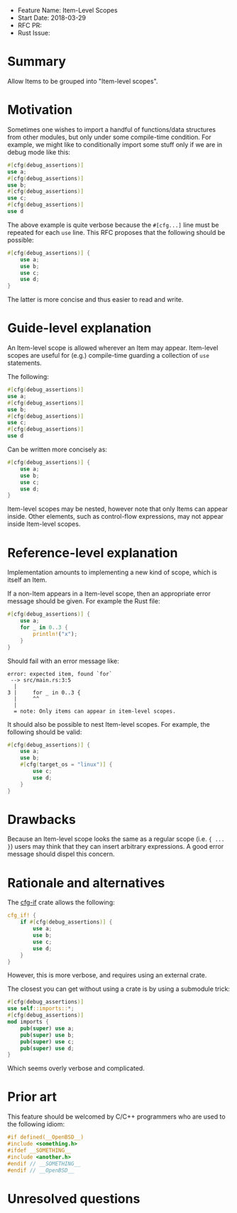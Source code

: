- Feature Name: Item-Level Scopes
- Start Date: 2018-03-29
- RFC PR:
- Rust Issue:

# Summary
[summary]: #summary

Allow Items to be grouped into "Item-level scopes".

# Motivation
[motivation]: #motivation

Sometimes one wishes to import a handful of functions/data structures from
other modules, but only under some compile-time condition. For example, we
might like to conditionally import some stuff only if we are in debug mode like
this:

```rust
#[cfg(debug_assertions)]
use a;
#[cfg(debug_assertions)]
use b;
#[cfg(debug_assertions)]
use c;
#[cfg(debug_assertions)]
use d
```

The above example is quite verbose because the `#[cfg...]` line must be
repeated for each `use` line. This RFC proposes that the following should be
possible:

```rust
#[cfg(debug_assertions)] {
    use a;
    use b;
    use c;
    use d;
}
```

The latter is more concise and thus easier to read and write.

# Guide-level explanation
[guide-level-explanation]: #guide-level-explanation

An Item-level scope is allowed wherever an Item may appear. Item-level scopes
are useful for (e.g.) compile-time guarding a collection of `use` statements.

The following:

```rust
#[cfg(debug_assertions)]
use a;
#[cfg(debug_assertions)]
use b;
#[cfg(debug_assertions)]
use c;
#[cfg(debug_assertions)]
use d
```

Can be written more concisely as:

```rust
#[cfg(debug_assertions)] {
    use a;
    use b;
    use c;
    use d;
}
```

Item-level scopes may be nested, however note that only Items can appear
inside. Other elements, such as control-flow expressions, may not appear inside
Item-level scopes.

# Reference-level explanation
[reference-level-explanation]: #reference-level-explanation

Implementation amounts to implementing a new kind of scope, which is itself an
Item.

If a non-Item appears in a Item-level scope, then an appropriate error
message should be given. For example the Rust file:

```rust
#[cfg(debug_assertions)] {
    use a;
    for _ in 0..3 {
        println!("x");
    }
}
```

Should fail with an error message like:

```
error: expected item, found `for`
 --> src/main.rs:3:5
  |
3 |     for _ in 0..3 {
  |     ^^
  |
  = note: Only items can appear in item-level scopes.

```

It should also be possible to nest Item-level scopes. For example, the
following should be valid:

```rust
#[cfg(debug_assertions)] {
    use a;
    use b;
    #[cfg(target_os = "linux")] {
        use c;
        use d;
    }
}
```

# Drawbacks
[drawbacks]: #drawbacks

Because an Item-level scope looks the same as a regular scope (i.e. `{ ... }`)
users may think that they can insert arbitrary expressions. A good error
message should dispel this concern.

# Rationale and alternatives
[alternatives]: #alternatives

The [cfg-if](https://crates.io/crates/cfg-if) crate allows the following:

```rust
cfg_if! {
    if #[cfg(debug_assertions)] {
        use a;
        use b;
        use c;
        use d;
    }
}
```

However, this is more verbose, and requires using an external crate.

The closest you can get without using a crate is by using a submodule trick:

```rust
#[cfg(debug_assertions)]
use self::imports::*;
#[cfg(debug_assertions)]
mod imports {
    pub(super) use a;
    pub(super) use b;
    pub(super) use c;
    pub(super) use d;
}
```

Which seems overly verbose and complicated.

# Prior art
[prior-art]: #prior-art

This feature should be welcomed by C/C++ programmers who are used to the
following idiom:

```C
#if defined(__OpenBSD__)
#include <something.h>
#ifdef __SOMETHING__
#include <another.h>
#endif // __SOMETHING__
#endif // __OpenBSD__
```

# Unresolved questions
[unresolved]: #unresolved-questions
